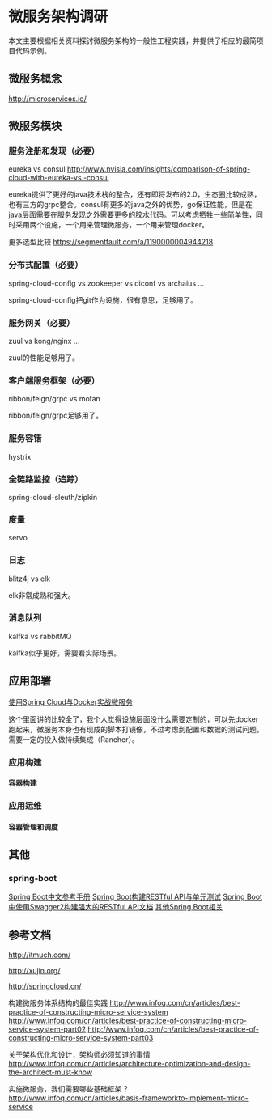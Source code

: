 # 微服务架构调研

本文主要根据相关资料探讨微服务架构的一般性工程实践，并提供了相应的最简项目代码示例。

## 微服务概念

http://microservices.io/

## 微服务模块

### 服务注册和发现（必要）

eureka vs consul
http://www.nvisia.com/insights/comparison-of-spring-cloud-with-eureka-vs.-consul

eureka提供了更好的java技术栈的整合，还有即将发布的2.0，生态圈比较成熟，也有三方的grpc整合。consul有更多的java之外的优势，go保证性能，但是在java层面需要在服务发现之外需要更多的胶水代码。可以考虑牺牲一些简单性，同时采用两个设施，一个用来管理微服务，一个用来管理docker。

更多选型比较
https://segmentfault.com/a/1190000004944218

### 分布式配置（必要）

spring-cloud-config vs zookeeper vs diconf vs archaius ...

spring-cloud-config把git作为设施，很有意思，足够用了。

### 服务网关（必要）

zuul vs kong/nginx ...

zuul的性能足够用了。

### 客户端服务框架（必要）

ribbon/feign/grpc vs motan

ribbon/feign/grpc足够用了。

### 服务容错

hystrix

### 全链路监控（追踪）

spring-cloud-sleuth/zipkin

### 度量

servo

### 日志

blitz4j vs elk

elk非常成熟和强大。

### 消息队列

kalfka vs rabbitMQ

kalfka似乎更好，需要看实际场景。

## 应用部署

[使用Spring Cloud与Docker实战微服务](https://www.gitbook.com/book/eacdy/spring-cloud-book/details)

这个里面讲的比较全了，我个人觉得设施层面没什么需要定制的，可以先docker跑起来，微服务本身也有现成的脚本打镜像，不过考虑到配置和数据的测试问题，需要一定的投入做持续集成（Rancher）。

### 应用构建

#### 容器构建

### 应用运维

#### 容器管理和调度

## 其他

### spring-boot

[Spring Boot中文参考手册](https://qbgbook.gitbooks.io/spring-boot-reference-guide-zh/content/)
[Spring Boot构建RESTful API与单元测试](http://blog.didispace.com/springbootrestfulapi/)
[Spring Boot中使用Swagger2构建强大的RESTful API文档](http://blog.didispace.com/springbootswagger2/)
[其他Spring Boot相关](http://blog.didispace.com/categories/Spring-Boot/page/3/)

## 参考文档

http://itmuch.com/

http://xujin.org/

http://springcloud.cn/

构建微服务体系结构的最佳实践
http://www.infoq.com/cn/articles/best-practice-of-constructing-micro-service-system
http://www.infoq.com/cn/articles/best-practice-of-constructing-micro-service-system-part02
http://www.infoq.com/cn/articles/best-practice-of-constructing-micro-service-system-part03

关于架构优化和设计，架构师必须知道的事情
http://www.infoq.com/cn/articles/architecture-optimization-and-design-the-architect-must-know

实施微服务，我们需要哪些基础框架？
http://www.infoq.com/cn/articles/basis-frameworkto-implement-micro-service
